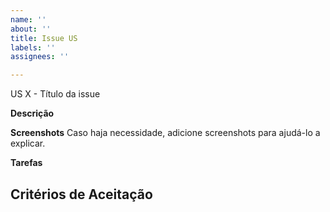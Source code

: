 ```yaml
---
name: ''
about: ''
title: Issue US
labels: ''
assignees: ''

---
```


US X - Título da issue

**Descrição**

**Screenshots**
Caso haja necessidade, adicione screenshots para ajudá-lo a explicar.

**Tarefas**

**Critérios de Aceitação**
-
